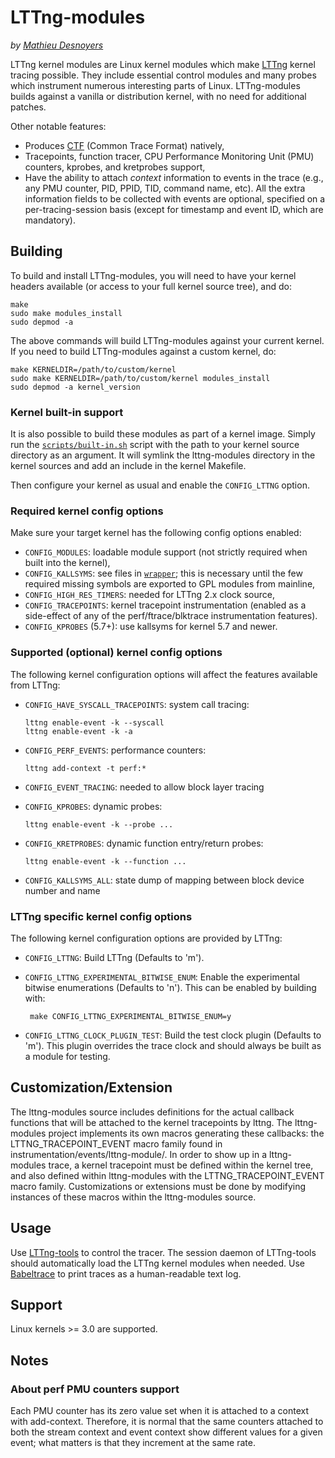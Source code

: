 LTTng-modules
=============

_by [Mathieu Desnoyers](mailto:mathieu.desnoyers@efficios.com)_


LTTng kernel modules are Linux kernel modules which make
[LTTng](http://lttng.org/) kernel tracing possible. They include
essential control modules and many probes which instrument numerous
interesting parts of Linux. LTTng-modules builds against a vanilla or
distribution kernel, with no need for additional patches.

Other notable features:

  - Produces [CTF](http://www.efficios.com/ctf)
    (Common Trace Format) natively,
  - Tracepoints, function tracer, CPU Performance Monitoring Unit (PMU)
    counters, kprobes, and kretprobes support,
  - Have the ability to attach _context_ information to events in the
    trace (e.g., any PMU counter, PID, PPID, TID, command name, etc).
    All the extra information fields to be collected with events are
    optional, specified on a per-tracing-session basis (except for
    timestamp and event ID, which are mandatory).


Building
--------

To build and install LTTng-modules, you will need to have your kernel
headers available (or access to your full kernel source tree), and do:

    make
    sudo make modules_install
    sudo depmod -a

The above commands will build LTTng-modules against your
current kernel. If you need to build LTTng-modules against a custom
kernel, do:

    make KERNELDIR=/path/to/custom/kernel
    sudo make KERNELDIR=/path/to/custom/kernel modules_install
    sudo depmod -a kernel_version


### Kernel built-in support

It is also possible to build these modules as part of a kernel image. Simply
run the [`scripts/built-in.sh`](scripts/built-in.sh) script with the path to
your kernel source directory as an argument.  It will symlink the
lttng-modules directory in the kernel sources and add an include in the kernel
Makefile.

Then configure your kernel as usual and enable the `CONFIG_LTTNG` option.


### Required kernel config options

Make sure your target kernel has the following config options enabled:

  - `CONFIG_MODULES`: loadable module support (not strictly required
     when built into the kernel),
  - `CONFIG_KALLSYMS`: see files in [`wrapper`](wrapper); this is
     necessary until the few required missing symbols are exported to GPL
     modules from mainline,
  - `CONFIG_HIGH_RES_TIMERS`: needed for LTTng 2.x clock source,
  - `CONFIG_TRACEPOINTS`: kernel tracepoint instrumentation
     (enabled as a side-effect of any of the perf/ftrace/blktrace
     instrumentation features).
  - `CONFIG_KPROBES` (5.7+): use kallsyms for kernel 5.7 and newer.


### Supported (optional) kernel config options

The following kernel configuration options will affect the features
available from LTTng:

  - `CONFIG_HAVE_SYSCALL_TRACEPOINTS`: system call tracing:

        lttng enable-event -k --syscall
        lttng enable-event -k -a

  - `CONFIG_PERF_EVENTS`: performance counters:

        lttng add-context -t perf:*

  - `CONFIG_EVENT_TRACING`: needed to allow block layer tracing
  - `CONFIG_KPROBES`: dynamic probes:

        lttng enable-event -k --probe ...

  - `CONFIG_KRETPROBES`: dynamic function entry/return probes:

        lttng enable-event -k --function ...

  - `CONFIG_KALLSYMS_ALL`: state dump of mapping between block device
    number and name

### LTTng specific kernel config options

The following kernel configuration options are provided by LTTng:

  - `CONFIG_LTTNG`: Build LTTng (Defaults to 'm').
  - `CONFIG_LTTNG_EXPERIMENTAL_BITWISE_ENUM`: Enable the experimental bitwise
    enumerations (Defaults to 'n'). This can be enabled by building with:

         make CONFIG_LTTNG_EXPERIMENTAL_BITWISE_ENUM=y

  - `CONFIG_LTTNG_CLOCK_PLUGIN_TEST`: Build the test clock plugin (Defaults to
    'm'). This plugin overrides the trace clock and should always be built as a
    module for testing.


Customization/Extension
-----------------------

The lttng-modules source includes definitions for the actual callback
functions that will be attached to the kernel tracepoints by lttng.
The lttng-modules project implements its own macros generating these
callbacks: the LTTNG_TRACEPOINT_EVENT macro family found in
instrumentation/events/lttng-module/. In order to show up in a
lttng-modules trace, a kernel tracepoint must be defined within the
kernel tree, and also defined within lttng-modules with the
LTTNG_TRACEPOINT_EVENT macro family. Customizations or extensions must
be done by modifying instances of these macros within the lttng-modules
source.

Usage
-----

Use [LTTng-tools](https://lttng.org/download) to control the tracer.
The session daemon of LTTng-tools should automatically load the LTTng
kernel modules when needed. Use [Babeltrace](https://lttng.org/babeltrace)
to print traces as a human-readable text log.


Support
-------

Linux kernels >= 3.0 are supported.


Notes
-----

### About perf PMU counters support

Each PMU counter has its zero value set when it is attached to a context with
add-context. Therefore, it is normal that the same counters attached to both the
stream context and event context show different values for a given event; what
matters is that they increment at the same rate.
